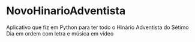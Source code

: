 # NovoHinarioAdventista
Aplicativo que fiz em Python para ter todo o Hinário Adventista do Sétimo Dia em ordem com letra e música em vídeo
